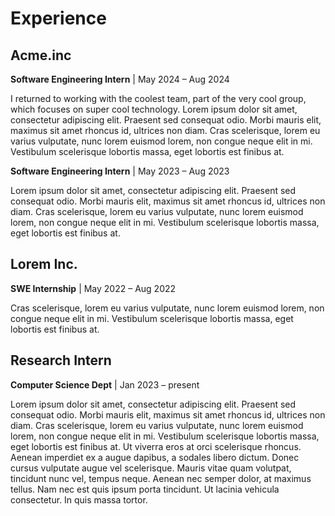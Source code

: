 # Experience

## Acme.inc
**Software Engineering Intern** | May 2024 – Aug 2024

I returned to working with the coolest team, part of the very cool group, which focuses on super cool technology. Lorem ipsum dolor sit amet, consectetur adipiscing elit. Praesent sed consequat odio. Morbi mauris elit, maximus sit amet rhoncus id, ultrices non diam. Cras scelerisque, lorem eu varius vulputate, nunc lorem euismod lorem, non congue neque elit in mi. Vestibulum scelerisque lobortis massa, eget lobortis est finibus at. 

**Software Engineering Intern** | May 2023 – Aug 2023

Lorem ipsum dolor sit amet, consectetur adipiscing elit. Praesent sed consequat odio. Morbi mauris elit, maximus sit amet rhoncus id, ultrices non diam. Cras scelerisque, lorem eu varius vulputate, nunc lorem euismod lorem, non congue neque elit in mi. Vestibulum scelerisque lobortis massa, eget lobortis est finibus at. 

## Lorem Inc.
**SWE Internship** | May 2022 – Aug 2022

Cras scelerisque, lorem eu varius vulputate, nunc lorem euismod lorem, non congue neque elit in mi. Vestibulum scelerisque lobortis massa, eget lobortis est finibus at. 

## Research Intern
**Computer Science Dept** | Jan 2023 – present

Lorem ipsum dolor sit amet, consectetur adipiscing elit. Praesent sed consequat odio. Morbi mauris elit, maximus sit amet rhoncus id, ultrices non diam. Cras scelerisque, lorem eu varius vulputate, nunc lorem euismod lorem, non congue neque elit in mi. Vestibulum scelerisque lobortis massa, eget lobortis est finibus at. Ut viverra eros at orci scelerisque rhoncus. Aenean imperdiet ex a augue dapibus, a sodales libero dictum. Donec cursus vulputate augue vel scelerisque. Mauris vitae quam volutpat, tincidunt nunc vel, tempus neque. Aenean nec semper dolor, at maximus tellus. Nam nec est quis ipsum porta tincidunt. Ut lacinia vehicula consectetur. In quis massa tortor.